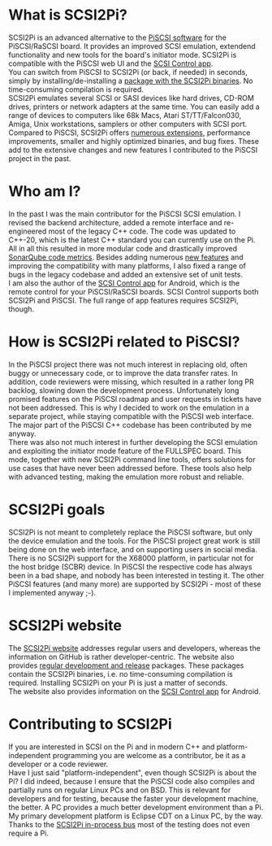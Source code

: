 # What is SCSI2Pi?

SCSI2Pi is an advanced alternative to the <a href="https://github.com/PiSCSI/piscsi" target="blank">PiSCSI software</a> for the PiSCSI/RaSCSI board. It provides an improved SCSI emulation, extendend functionality and new tools for the board's initiator mode. SCSI2Pi is compatible with the PiSCSI web UI and the <a href="https://www.scsi2pi.net/en/app.html" target="blank">SCSI Control app</a>.<br />
You can switch from PiSCSI to SCSI2Pi (or back, if needed) in seconds, simply by installing/de-installing a <a href="https://www.scsi2pi.net/en/downloads.html" target="blank">package with the SCSI2Pi binaries</a>. No time-consuming compilation is required.<br />
SCSI2Pi emulates several SCSI or SASI devices like hard drives, CD-ROM drives, printers or network adapters at the same time. You can easily add a range of devices to computers like 68k Macs, Atari ST/TT/Falcon030, Amiga, Unix workstations, samplers or other computers with SCSI port. Compared to PiSCSI, SCSI2Pi offers <a href="https://www.scsi2pi.net/en/scsi2pi.html" target="blank">numerous extensions</a>, performance improvements, smaller and highly optimized binaries, and bug fixes. These add to the extensive changes and new features I contributed to the PiSCSI project in the past.

# Who am I?

In the past I was the main contributor for the PiSCSI SCSI emulation. I revised the backend architecture, added a remote interface and re-engineered most of the legacy C++ code. The code was updated to C++-20, which is the latest C++ standard you can currently use on the Pi. All in all this resulted in more modular code and drastically improved <a href="https://sonarcloud.io/project/overview?id=uweseimet_scsi2pi" target="blank">SonarQube code metrics</a>. Besides adding numerous <a href="https://www.scsi2pi.net/en/scsi2pi.html" target="blank">new features</a> and improving the compatibility with many platforms, I also fixed a range of bugs in the legacy codebase and added an extensive set of unit tests.<br />
I am also the author of the <a href="https://www.scsi2pi.net/en/app.html" target="blank">SCSI Control app</a> for Android, which is the remote control for your PiSCSI/RaSCSI boards. SCSI Control supports both SCSI2Pi and PiSCSI. The full range of app features requires SCSI2Pi, though.

# How is SCSI2Pi related to PiSCSI?

In the PiSCSI project there was not much interest in replacing old, often buggy or unnecessary code, or to improve the data transfer rates. In addition, code reviewers were missing, which resulted in a rather long PR backlog, slowing down the development process. Unfortunately long promised features on the PiSCSI roadmap and user requests in tickets have not been addressed. This is why I decided to work on the emulation in a separate project, while staying compatible with the PiSCSI web interface. The major part of the PiSCSI C++ codebase has been contributed by me anyway.<br />
There was also not much interest in further developing the SCSI emulation and exploiting the initiator mode feature of the FULLSPEC board. This mode, together with new SCSI2Pi command line tools, offers solutions for use cases that have never been addressed before. These tools also help with advanced testing, making the emulation more robust and reliable.

# SCSI2Pi goals

SCSI2Pi is not meant to completely replace the PiSCSI software, but only the device emulation and the tools. For the PiSCSI project great work is still being done on the web interface, and on supporting users in social media.<br />
There is no SCSI2Pi support for the X68000 platform, in particular not for the host bridge (SCBR) device. In PiSCSI the respective code has always been in a bad shape, and nobody has been interested in testing it. The other PiSCSI features (and many more) are supported by SCSI2Pi - most of these I implemented anyway ;-).

# SCSI2Pi website

The <a href="https://www.scsi2pi.net" target="blank">SCSI2Pi website</a> addresses regular users and developers, whereas the information on GitHub is rather developer-centric. The website also provides <a href="https://www.scsi2pi.net/en/downloads.html" target="blank">regular development and release</a> packages. These packages contain the SCSI2Pi binaries, i.e. no time-consuming compilation is required. Installing SCSI2Pi on your Pi is just a matter of seconds.<br />
The website also provides information on the <a href="https://www.scsi2pi.net/en/app.html">SCSI Control app</a> for Android.

# Contributing to SCSI2Pi

If you are interested in SCSI on the Pi and in modern C++ and platform-independent programming you are welcome as a contributor, be it as a developer or a code reviewer.<br />
Have I just said "platform-independent", even though SCSI2Pi is about the Pi? I did indeed, because I ensure that the PiSCSI code also compiles and partially runs on regular Linux PCs and on BSD. This is relevant for developers and for testing, because the faster your development machine, the better. A PC provides a much better development environment than a Pi. My primary development platform is Eclipse CDT on a Linux PC, by the way. Thanks to the <a href="https://github.com/uweseimet/scsi2pi/wiki/Advanced-Testing">SCSI2Pi in-process bus</a> most of the testing does not even require a Pi.
